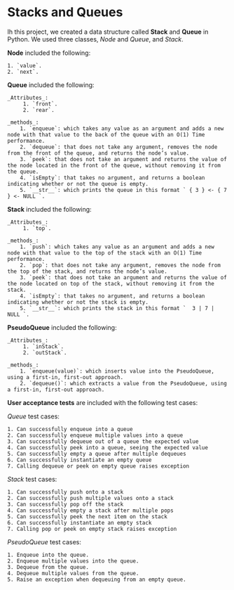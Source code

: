 # Stacks and Queues

Ih this project, we created a data structure called **Stack** and **Queue** in Python. We used three classes, _Node_ and _Queue_, and _Stack_.

**Node** included the following:

    1. `value`.
    2. `next`.

**Queue** included the following:

    _Attributes_:
         1. `front`.
         2. `rear`.

    _methods_:
        1. `enqueue`: which takes any value as an argument and adds a new node with that value to the back of the queue with an O(1) Time performance.
        2. `dequeue`: that does not take any argument, removes the node from the front of the queue, and returns the node’s value.
        3. `peek`: that does not take an argument and returns the value of the node located in the front of the queue, without removing it from the queue.
        4. `isEmpty`: that takes no argument, and returns a boolean indicating whether or not the queue is empty.
        5. `__str__`: which prints the queue in this format ` { 3 } <- { 7 } <- NULL `.

**Stack** included the following:

    _Attributes_:
         1. `top`.

    _methods_:
        1. `push`: which takes any value as an argument and adds a new node with that value to the top of the stack with an O(1) Time performance.
        2. `pop`: that does not take any argument, removes the node from the top of the stack, and returns the node’s value.
        3. `peek`: that does not take an argument and returns the value of the node located on top of the stack, without removing it from the stack.
        4. `isEmpty`: that takes no argument, and returns a boolean indicating whether or not the stack is empty.
        5. `__str__`: which prints the stack in this format `  3 | 7 | NULL `.

**PseudoQueue** included the following:

    _Attributes_:
         1. `inStack`.
         2. `outStack`.

    _methods_:
        1. `enqueue(value)`: which inserts value into the PseudoQueue, using a first-in, first-out approach.
        2. `dequeue()`: which extracts a value from the PseudoQueue, using a first-in, first-out approach.




**User acceptance tests** are included with the following test cases:

*Queue* test cases:

    1. Can successfully enqueue into a queue
    2. Can successfully enqueue multiple values into a queue
    3. Can successfully dequeue out of a queue the expected value
    4. Can successfully peek into a queue, seeing the expected value
    5. Can successfully empty a queue after multiple dequeues
    6. Can successfully instantiate an empty queue
    7. Calling dequeue or peek on empty queue raises exception

*Stack* test cases:

    1. Can successfully push onto a stack
    2. Can successfully push multiple values onto a stack
    3. Can successfully pop off the stack
    4. Can successfully empty a stack after multiple pops
    5. Can successfully peek the next item on the stack
    6. Can successfully instantiate an empty stack
    7. Calling pop or peek on empty stack raises exception

*PseudoQueue* test cases:

    1. Enqueue into the queue.
    2. Enqueue multiple values into the queue.
    3. Dequeue from the queue.
    4. Dequeue multiple values from the queue.
    5. Raise an exception when dequeuing from an empty queue.

